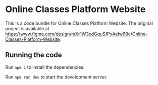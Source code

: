
  # Online Classes Platform Website

  This is a code bundle for Online Classes Platform Website. The original project is available at https://www.figma.com/design/mXr1W3cdGquSfPxAelw68c/Online-Classes-Platform-Website.

  ## Running the code

  Run `npm i` to install the dependencies.

  Run `npm run dev` to start the development server.
  